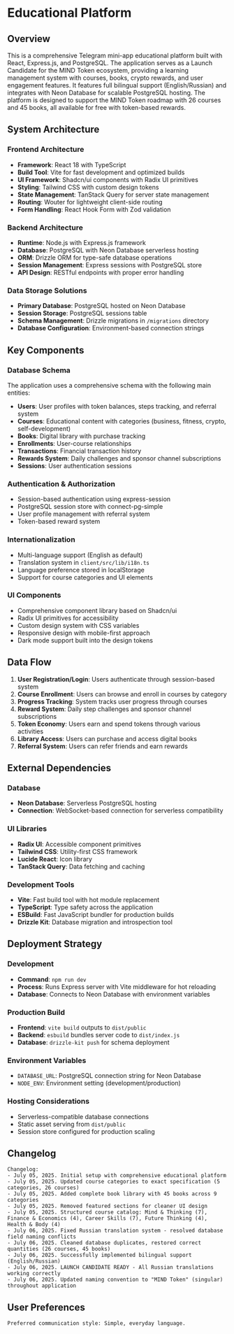 # Educational Platform

## Overview

This is a comprehensive Telegram mini-app educational platform built with React, Express.js, and PostgreSQL. The application serves as a Launch Candidate for the MIND Token ecosystem, providing a learning management system with courses, books, crypto rewards, and user engagement features. It features full bilingual support (English/Russian) and integrates with Neon Database for scalable PostgreSQL hosting. The platform is designed to support the MIND Token roadmap with 26 courses and 45 books, all available for free with token-based rewards.

## System Architecture

### Frontend Architecture
- **Framework**: React 18 with TypeScript
- **Build Tool**: Vite for fast development and optimized builds
- **UI Framework**: Shadcn/ui components with Radix UI primitives
- **Styling**: Tailwind CSS with custom design tokens
- **State Management**: TanStack Query for server state management
- **Routing**: Wouter for lightweight client-side routing
- **Form Handling**: React Hook Form with Zod validation

### Backend Architecture
- **Runtime**: Node.js with Express.js framework
- **Database**: PostgreSQL with Neon Database serverless hosting
- **ORM**: Drizzle ORM for type-safe database operations
- **Session Management**: Express sessions with PostgreSQL store
- **API Design**: RESTful endpoints with proper error handling

### Data Storage Solutions
- **Primary Database**: PostgreSQL hosted on Neon Database
- **Session Storage**: PostgreSQL sessions table
- **Schema Management**: Drizzle migrations in `/migrations` directory
- **Database Configuration**: Environment-based connection strings

## Key Components

### Database Schema
The application uses a comprehensive schema with the following main entities:
- **Users**: User profiles with token balances, steps tracking, and referral system
- **Courses**: Educational content with categories (business, fitness, crypto, self-development)
- **Books**: Digital library with purchase tracking
- **Enrollments**: User-course relationships
- **Transactions**: Financial transaction history
- **Rewards System**: Daily challenges and sponsor channel subscriptions
- **Sessions**: User authentication sessions

### Authentication & Authorization
- Session-based authentication using express-session
- PostgreSQL session store with connect-pg-simple
- User profile management with referral system
- Token-based reward system

### Internationalization
- Multi-language support (English as default)
- Translation system in `client/src/lib/i18n.ts`
- Language preference stored in localStorage
- Support for course categories and UI elements

### UI Components
- Comprehensive component library based on Shadcn/ui
- Radix UI primitives for accessibility
- Custom design system with CSS variables
- Responsive design with mobile-first approach
- Dark mode support built into the design tokens

## Data Flow

1. **User Registration/Login**: Users authenticate through session-based system
2. **Course Enrollment**: Users can browse and enroll in courses by category
3. **Progress Tracking**: System tracks user progress through courses
4. **Reward System**: Daily step challenges and sponsor channel subscriptions
5. **Token Economy**: Users earn and spend tokens through various activities
6. **Library Access**: Users can purchase and access digital books
7. **Referral System**: Users can refer friends and earn rewards

## External Dependencies

### Database
- **Neon Database**: Serverless PostgreSQL hosting
- **Connection**: WebSocket-based connection for serverless compatibility

### UI Libraries
- **Radix UI**: Accessible component primitives
- **Tailwind CSS**: Utility-first CSS framework
- **Lucide React**: Icon library
- **TanStack Query**: Data fetching and caching

### Development Tools
- **Vite**: Fast build tool with hot module replacement
- **TypeScript**: Type safety across the application
- **ESBuild**: Fast JavaScript bundler for production builds
- **Drizzle Kit**: Database migration and introspection tool

## Deployment Strategy

### Development
- **Command**: `npm run dev`
- **Process**: Runs Express server with Vite middleware for hot reloading
- **Database**: Connects to Neon Database with environment variables

### Production Build
- **Frontend**: `vite build` outputs to `dist/public`
- **Backend**: `esbuild` bundles server code to `dist/index.js`
- **Database**: `drizzle-kit push` for schema deployment

### Environment Variables
- `DATABASE_URL`: PostgreSQL connection string for Neon Database
- `NODE_ENV`: Environment setting (development/production)

### Hosting Considerations
- Serverless-compatible database connections
- Static asset serving from `dist/public`
- Session store configured for production scaling

## Changelog

```
Changelog:
- July 05, 2025. Initial setup with comprehensive educational platform
- July 05, 2025. Updated course categories to exact specification (5 categories, 26 courses)
- July 05, 2025. Added complete book library with 45 books across 9 categories
- July 05, 2025. Removed featured sections for cleaner UI design
- July 05, 2025. Structured course catalog: Mind & Thinking (7), Finance & Economics (4), Career Skills (7), Future Thinking (4), Health & Body (4)
- July 06, 2025. Fixed Russian translation system - resolved database field naming conflicts
- July 06, 2025. Cleaned database duplicates, restored correct quantities (26 courses, 45 books)
- July 06, 2025. Successfully implemented bilingual support (English/Russian)
- July 06, 2025. LAUNCH CANDIDATE READY - All Russian translations working correctly
- July 06, 2025. Updated naming convention to "MIND Token" (singular) throughout application
```

## User Preferences

```
Preferred communication style: Simple, everyday language.
```